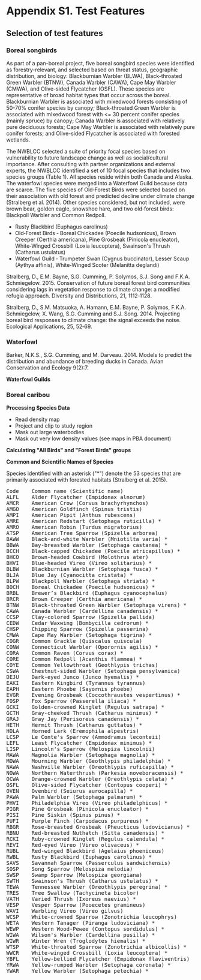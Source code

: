 # Appendix S1. Test Features

## Selection of test features

### Boreal songbirds

As part of a pan-boreal project, five boreal songbird species were identified as forestry-relevant, and selected based on threat status, geographic distribution, and biology: Blackburnian Warbler (BLWA), Black-throated Green Warbler (BTNW), Canada Warbler (CAWA), Cape May Warbler (CMWA), and Olive-sided Flycatcher (OSFL). These species are representative of broad habitat types that occur across the boreal. Blackburnian Warbler is associated with mixedwood forests consisting of 50-70% conifer species by canopy; Black-throated Green Warbler is associated with mixedwood forest with <= 30 percent conifer species (mainly spruce) by canopy; Canada Warbler is associated with relatively pure deciduous forests; Cape May Warbler is associated with relatively pure conifer forests; and Olive-sided Flycatcher is associated with forested wetlands.

The NWBLCC selected a suite of priority focal species based on vulnerability to future landscape change as well as social/cultural importance. After consulting with partner organizations and external experts, the NWBLCC identified a set of 10 focal species that includes two species groups (Table 1). All species reside within both Canada and Alaska. The waterfowl species were merged into a Waterfowl Guild because data are scarce. The five species of Old‐Forest Birds were selected based on their association with old forest and predicted decline under climate change (Stralberg et al. 2014). Other species considered, but not included, were brown bear, golden eagle, snowshoe hare, and two old‐forest birds: Blackpoll Warbler and Common Redpoll.

  * Rusty Blackbird (Euphagus carolinus)
  * Old‐Forest Birds ‐ Boreal Chickadee (Poecile hudsonicus), Brown Creeper (Certhia americana), Pine Grosbeak (Pinicola enucleator), White‐Winged Crossbill (Loxia leucoptera), Swainson's Thrush (Catharus ustulatus)
  * Waterfowl Guild ‐ Trumpeter Swan (Cygnus buccinator), Lesser Scaup (Aythya affinis), White‐Winged Scoter (Melanitta deglandi)


Stralberg, D., E.M. Bayne, S.G. Cumming, P. Solymos, S.J. Song and F.K.A. Schmiegelow. 2015. Conservation of future boreal forest bird communities considering lags in vegetation response to climate change: a modified refugia approach. Diversity and Distributions, 21, 1112‐1128.

Stralberg, D., S.M. Matsuoka, A. Hamann, E.M. Bayne, P. Solymos, F.K.A. Schmiegelow, X. Wang, S.G. Cumming and S.J. Song. 2014. Projecting boreal bird responses to climate change: the signal exceeds the noise. Ecological Applications, 25, 52‐69.

### Waterfowl

Barker, N.K.S., S.G. Cumming, and M. Darveau. 2014. Models to predict the distribution and abundance of breeding ducks in Canada. Avian Conservation and Ecology 9(2):7.

**Waterfowl Guilds**

### Boreal caribou

**Processing Species Data**

  * Read density map
  * Project and clip to study region
  * Mask out large waterbodies
  * Mask out very low density values (see maps in PBA document)

**Calculating "All Birds" and "Forest Birds" groups**


**Common and Scientific Names of Species**

Species identified with an asterisk ("*") denote the 53 species that are primarily associated with forested habitats (Stralberg et al. 2015).

<pre>
Code	Common name (Scientific name)
ALFL	Alder Flycatcher (Empidonax alnorum)
AMCR	American Crow (Corvus brachyrhynchos)
AMGO	American Goldfinch (Spinus tristis)
AMPI	American Pipit (Anthus rubescens)
AMRE	American Redstart (Setophaga ruticilla) *
AMRO	American Robin (Turdus migratorius)
ATSP	American Tree Sparrow (Spizella arborea)
BAWW	Black-and-white Warbler (Mniotilta varia) *
BBWA	Bay-breasted Warbler (Setophaga castanea) *
BCCH	Black-capped Chickadee (Poecile atricapillus) *
BHCO	Brown-headed Cowbird (Molothrus ater)
BHVI	Blue-headed Vireo (Vireo solitarius) *
BLBW	Blackburnian Warbler (Setophaga fusca) *
BLJA	Blue Jay (Cyanocitta cristata) *
BLPW	Blackpoll Warbler (Setophaga striata) *
BOCH	Boreal Chickadee (Poecile hudsonicus) *
BRBL	Brewer’s Blackbird (Euphagus cyanocephalus)
BRCR	Brown Creeper (Certhia americana) *
BTNW	Black-throated Green Warbler (Setophaga virens) *
CAWA	Canada Warbler (Cardellina canadensis) *
CCSP	Clay-colored Sparrow (Spizella pallida)
CEDW	Cedar Waxwing (Bombycilla cedrorum) *
CHSP	Chipping Sparrow (Spizella passerina)
CMWA	Cape May Warbler (Setophaga tigrina) *
COGR	Common Grackle (Quiscalus quiscula)
CONW	Connecticut Warbler (Oporornis agilis) *
CORA	Common Raven (Corvus corax) *
CORE	Common Redpoll (Acanthis flammea) *
COYE	Common Yellowthroat (Geothlypis trichas)
CSWA	Chestnut-sided Warbler (Setophaga pensylvanica)
DEJU	Dark-eyed Junco (Junco hyemalis) *
EAKI	Eastern Kingbird (Tyrannus tyrannus)
EAPH	Eastern Phoebe (Sayornis phoebe)
EVGR	Evening Grosbeak (Coccothraustes vespertinus) *
FOSP	Fox Sparrow (Passerella iliaca) *
GCKI	Golden-crowned Kinglet (Regulus satrapa) *
GCTH	Gray-cheeked Thrush (Catharus minimus) *
GRAJ	Gray Jay (Perisoreus canadensis) *
HETH	Hermit Thrush (Catharus guttatus) *
HOLA	Horned Lark (Eremophila alpestris)
LCSP	Le Conte's Sparrow (Ammodramus leconteii)
LEFL	Least Flycatcher (Empidonax minimus) *
LISP	Lincoln's Sparrow (Melospiza lincolnii)
MAWA	Magnolia Warbler (Setophaga magnolia) *
MOWA	Mourning Warbler (Geothlypis philadelphia) *
NAWA	Nashville Warbler (Oreothlypis ruficapilla) *
NOWA	Northern Waterthrush (Parkesia noveboracensis) *
OCWA	Orange-crowned Warbler (Oreothlypis celata) *
OSFL	Olive-sided Flycatcher (Contopus cooperi) *
OVEN	Ovenbird (Seiurus aurocapilla) *
PAWA	Palm Warbler (Setophaga palmarum) *
PHVI	Philadelphia Vireo (Vireo philadelphicus) *
PIGR	Pine Grosbeak (Pinicola enucleator) *
PISI	Pine Siskin (Spinus pinus) *
PUFI	Purple Finch (Carpodacus purpureus) *
RBGR	Rose-breasted Grosbeak (Pheucticus ludovicianus) *
RBNU	Red-breasted Nuthatch (Sitta canadensis) *
RCKI	Ruby-crowned Kinglet (Regulus calendula) *
REVI	Red-eyed Vireo (Vireo olivaceus) *
RUBL	Red-winged Blackbird (Agelaius phoeniceus)
RWBL	Rusty Blackbird (Euphagus carolinus) *
SAVS	Savannah Sparrow (Passerculus sandwichensis)
SOSP	Song Sparrow (Melospiza melodia)
SWSP	Swamp Sparrow (Melospiza georgiana)
SWTH	Swainson's Thrush (Catharus ustulatus) *
TEWA	Tennessee Warbler (Oreothlypis peregrina) *
TRES	Tree Swallow (Tachycineta bicolor)
VATH	Varied Thrush (Ixoreus naevius) *
VESP	Vesper Sparrow (Pooecetes gramineus)
WAVI	Warbling Vireo (Vireo gilvus)
WCSP	White-crowned Sparrow (Zonotrichia leucophrys)
WETA	Western Tanager (Piranga ludoviciana) *
WEWP	Western Wood-Pewee (Contopus sordidulus) *
WIWA	Wilson's Warbler (Cardellina pusilla) *
WIWR	Winter Wren (Troglodytes hiemalis) *
WTSP	White-throated Sparrow (Zonotrichia albicollis) *
WWCR	White-winged Crossbill (Loxia leucoptera) *
YBFL	Yellow-bellied Flycatcher (Empidonax flaviventris)
YRWA	Yellow-rumped Warbler (Setophaga coronata) *
YWAR	Yellow Warbler (Setophaga petechia) *
</pre>